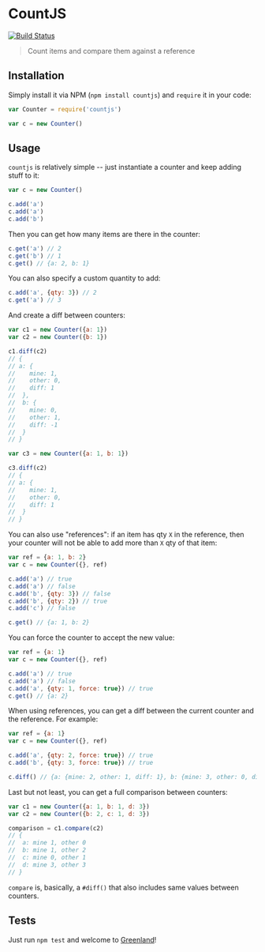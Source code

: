 # CountJS

[![Build Status](https://travis-ci.org/namshi/countjs.svg?branch=master)](https://travis-ci.org/namshi/countjs)

> Count items and compare them against a reference

## Installation

Simply install it via NPM (`npm install countjs`) and `require` it
in your code:

``` javascript
var Counter = require('countjs')

var c = new Counter()
```

## Usage

`countjs` is relatively simple -- just instantiate a counter and keep
adding stuff to it:

``` javascript
var c = new Counter()

c.add('a')
c.add('a')
c.add('b')
```

Then you can get how many items are there in the counter:

``` javascript
c.get('a') // 2
c.get('b') // 1
c.get() // {a: 2, b: 1}
```

You can also specify a custom quantity to add:

``` javascript
c.add('a', {qty: 3}) // 2
c.get('a') // 3
```

And create a diff between counters:

``` javascript
var c1 = new Counter({a: 1})
var c2 = new Counter({b: 1})

c1.diff(c2)
// {
// a: {
//    mine: 1,
//    other: 0,
//    diff: 1
//  },
//  b: {
//    mine: 0,
//    other: 1,
//    diff: -1
//  }
// }

var c3 = new Counter({a: 1, b: 1})

c3.diff(c2)
// {
// a: {
//    mine: 1,
//    other: 0,
//    diff: 1
//  }
// }
```

You can also use "references": if an item has qty `X`
in the reference, then your counter will not be able to
add more than `X` qty of that item:

``` javascript
var ref = {a: 1, b: 2}
var c = new Counter({}, ref)

c.add('a') // true
c.add('a') // false
c.add('b', {qty: 3}) // false
c.add('b', {qty: 2}) // true
c.add('c') // false

c.get() // {a: 1, b: 2}
```

You can force the counter to accept the new value:

``` javascript
var ref = {a: 1}
var c = new Counter({}, ref)

c.add('a') // true
c.add('a') // false
c.add('a', {qty: 1, force: true}) // true
c.get() // {a: 2}
```

When using references, you can get a diff between the current
counter and the reference. For example:

``` javascript
var ref = {a: 1}
var c = new Counter({}, ref)

c.add('a', {qty: 2, force: true}) // true
c.add('b', {qty: 3, force: true}) // true

c.diff() // {a: {mine: 2, other: 1, diff: 1}, b: {mine: 3, other: 0, diff: 3}}
```

Last but not least, you can get a full comparison between counters:

``` javascript
var c1 = new Counter({a: 1, b: 1, d: 3})
var c2 = new Counter({b: 2, c: 1, d: 3})

comparison = c1.compare(c2)
// {
//  a: mine 1, other 0
//  b: mine 1, other 2
//  c: mine 0, other 1
//  d: mine 3, other 3
// }
```

`compare` is, basically, a `#diff()` that also includes same values
between counters.

## Tests

Just run `npm test` and welcome to [Greenland](https://travis-ci.org/namshi/countjs.svg?branch=master)!
